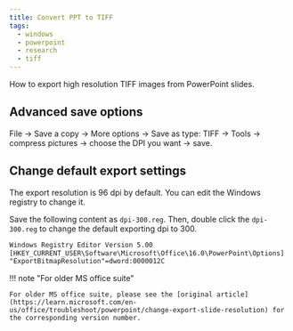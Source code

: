 ```yaml
---
title: Convert PPT to TIFF
tags:
  - windows
  - powerpoint
  - research
  - tiff
---
```


How to export high resolution TIFF images from PowerPoint slides.

## Advanced save options

File -> Save a copy -> More options -> Save as type: TIFF -> Tools -> compress pictures -> choose the DPI you want -> save.

## Change default export settings

The export resolution is 96 dpi by default. You can edit the Windows registry to change it.

Save the following content as `dpi-300.reg`. Then, double click the `dpi-300.reg` to change the default exporting dpi to 300.

```txt title="dpi-300.reg"
Windows Registry Editor Version 5.00
[HKEY_CURRENT_USER\Software\Microsoft\Office\16.0\PowerPoint\Options]
"ExportBitmapResolution"=dword:0000012C
```

!!! note "For older MS office suite"

    For older MS office suite, please see the [original article](https://learn.microsoft.com/en-us/office/troubleshoot/powerpoint/change-export-slide-resolution) for the corresponding version number.
